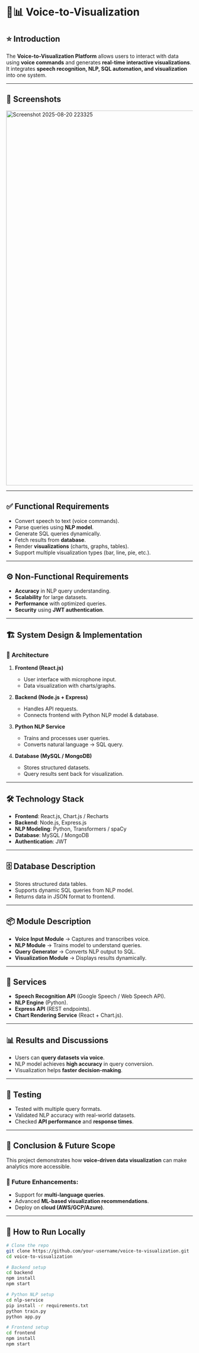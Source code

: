 # 🎤📊 Voice-to-Visualization

## ⭐ Introduction  
The **Voice-to-Visualization Platform** allows users to interact with data using **voice commands** and generates **real-time interactive visualizations**.  
It integrates **speech recognition, NLP, SQL automation, and visualization** into one system.  

---

## 📸 Screenshots  
<img width="1532" height="1008" alt="Screenshot 2025-08-20 223325" src="https://github.com/user-attachments/assets/cd45831b-0550-41e9-bcb8-3cb3649e2756" />


---

## ✅ Functional Requirements  
- Convert speech to text (voice commands).  
- Parse queries using **NLP model**.  
- Generate SQL queries dynamically.  
- Fetch results from **database**.  
- Render **visualizations** (charts, graphs, tables).  
- Support multiple visualization types (bar, line, pie, etc.).  

---

## ⚙️ Non-Functional Requirements  
- **Accuracy** in NLP query understanding.  
- **Scalability** for large datasets.  
- **Performance** with optimized queries.  
- **Security** using **JWT authentication**.  

---

## 🏗️ System Design & Implementation  

### 🔹 Architecture  
1. **Frontend (React.js)**  
   - User interface with microphone input.  
   - Data visualization with charts/graphs.  

2. **Backend (Node.js + Express)**  
   - Handles API requests.  
   - Connects frontend with Python NLP model & database.  

3. **Python NLP Service**  
   - Trains and processes user queries.  
   - Converts natural language → SQL query.  

4. **Database (MySQL / MongoDB)**  
   - Stores structured datasets.  
   - Query results sent back for visualization.  

---

## 🛠️ Technology Stack  
- **Frontend**: React.js, Chart.js / Recharts  
- **Backend**: Node.js, Express.js  
- **NLP Modeling**: Python, Transformers / spaCy  
- **Database**: MySQL / MongoDB  
- **Authentication**: JWT  

---

## 🗄️ Database Description  
- Stores structured data tables.  
- Supports dynamic SQL queries from NLP model.  
- Returns data in JSON format to frontend.  

---

## 📦 Module Description  
- **Voice Input Module** → Captures and transcribes voice.  
- **NLP Module** → Trains model to understand queries.  
- **Query Generator** → Converts NLP output to SQL.  
- **Visualization Module** → Displays results dynamically.  

---

## 🔧 Services  
- **Speech Recognition API** (Google Speech / Web Speech API).  
- **NLP Engine** (Python).  
- **Express API** (REST endpoints).  
- **Chart Rendering Service** (React + Chart.js).  

---

## 📊 Results and Discussions  
- Users can **query datasets via voice**.  
- NLP model achieves **high accuracy** in query conversion.  
- Visualization helps **faster decision-making**.  

---

## 🧪 Testing  
- Tested with multiple query formats.  
- Validated NLP accuracy with real-world datasets.  
- Checked **API performance** and **response times**.  

---

## 🚀 Conclusion & Future Scope  
This project demonstrates how **voice-driven data visualization** can make analytics more accessible.  

### 🔮 Future Enhancements:  
- Support for **multi-language queries**.  
- Advanced **ML-based visualization recommendations**.  
- Deploy on **cloud (AWS/GCP/Azure)**.  

---

## 📌 How to Run Locally  

```bash
# Clone the repo
git clone https://github.com/your-username/voice-to-visualization.git
cd voice-to-visualization

# Backend setup
cd backend
npm install
npm start

# Python NLP setup
cd nlp-service
pip install -r requirements.txt
python train.py
python app.py

# Frontend setup
cd frontend
npm install
npm start
